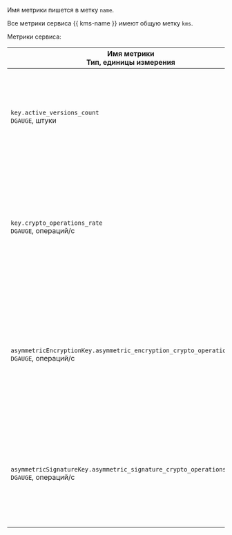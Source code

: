 Имя метрики пишется в метку `name`.

Все метрики сервиса {{ kms-name }} имеют общую метку `kms`.

Метрики сервиса:

| Имя метрики<br>Тип, единицы измерения | Описание |
| --- | --- |
| `key.active_versions_count`<br>`DGAUGE`, штуки | Количество активных версий симметричного ключа шифрования. Специальная метка `key` — идентификатор [симметричного ключа](../../../kms/concepts/key.md) шифрования. |
| `key.crypto_operations_rate`<br>`DGAUGE`, операций/с | Скорость выполнения криптографических операций с использованием симметричных ключей шифрования. Специальная метка `key` — идентификатор [симметричного ключа](../../../kms/concepts/key.md) шифрования. |
| `asymmetricEncryptionKey.asymmetric_encryption_crypto_operations_rate`<br>`DGAUGE`, операций/с | Скорость выполнения криптографических операций шифрования с использованием асимметричных ключей шифрования. Специальная метка `key` — идентификатор асимметричной [ключевой пары шифрования](../../../kms/concepts/asymmetric-encryption-key.md). |
| `asymmetricSignatureKey.asymmetric_signature_crypto_operations_rate`<br>`DGAUGE`, операций/с | Скорость выполнения криптографических операций с электронной подписью. Специальная метка `key` — идентификатор асимметричной [ключевой пары подписи](../../../kms/concepts/asymmetric-signature-key.md). |